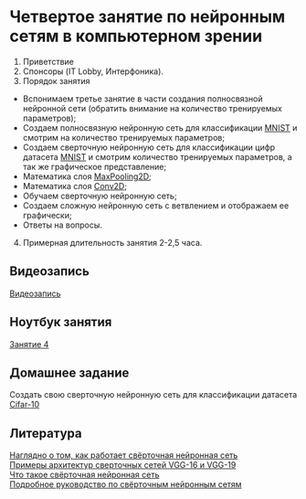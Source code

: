 # Четвертое занятие по нейронным сетям в компьютерном зрении

1) Приветствие
2) Спонсоры (IT Lobby, Интерфоника).
3) Порядок занятия
- Вспонимаем третье занятие в части создания полносвязной нейронной сети (обратить внимание на количество тренируемых параметров);
- Создаем полносвязную нейронную сеть для классификации [MNIST](https://keras.io/api/datasets/mnist/) и смотрим на количество тренируемых параметров;
- Создаем сверточную нейронную сеть для классификации цифр датасета [MNIST](https://keras.io/api/datasets/mnist/) и смотрим количество тренируемых параметров, а так же графическое представление;
- Математика слоя [MaxPooling2D](https://keras.io/api/layers/pooling_layers/max_pooling2d/);
- Математика слоя [Conv2D](https://keras.io/api/layers/convolution_layers/convolution2d/);
- Обучаем сверточную нейронную сеть;
- Создаем сложную нейронную сеть с ветвлением и отображаем ее графически;
- Ответы на вопросы.
4) Примерная длительность занятия 2-2,5 часа.


## Видеозапись
[Видеозапись](https://youtu.be/wOGd2cV4whM)
## Ноутбук занятия
[Занятие 4](https://colab.research.google.com/drive/1jv7ldXcc2cKJRv94xJyxw8LsHwK6kNMU?usp=sharing)
## Домашнее задание
Создать свою сверточную нейронную сеть для классификации датасета [Cifar-10](https://keras.io/api/datasets/cifar10/)


## Литература
[Наглядно о том, как работает свёрточная нейронная сеть](https://habr.com/ru/company/skillfactory/blog/565232/)<br>
[Примеры архитектур сверточных сетей VGG-16 и VGG-19](https://proproprogs.ru/neural_network/primery-arhitektur-svertochnyh-setey-vgg16-i-vgg19)<br>
[Что такое свёрточная нейронная сеть](https://habr.com/ru/post/309508/)<br>
[Подробное руководство по свёрточным нейронным сетям](https://medium.com/nuances-of-programming/подробное-руководство-по-свёрточным-нейронным-сетям-подход-с-eli5-15d4d912f02f)
